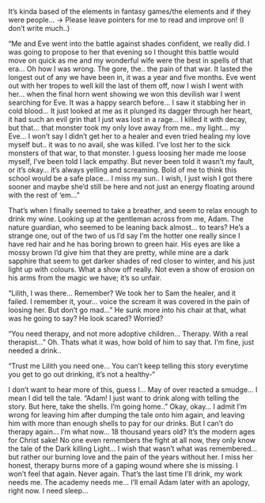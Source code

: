 It’s kinda based of the elements in fantasy games/the elements and if they were people… -> Please leave pointers for me to read and improve on! (I don’t write much..)


“Me and Eve went into the battle against shades confident, we really did. I was going to propose to her that evening so I thought this battle would move on quick as me and my wonderful wife were the best in spells of that era… Oh how I was wrong. The gore, the.. the pain of that war. It lasted the longest out of any we have been in, it was a year and five months. Eve went out with her tropes to well kill the last of them off, now I wish I went with her… when the final horn went showing we won this devilish war I went searching for Eve. It was a happy search before… I saw it stabbing her in cold blood… It just looked at me as it plunged its dagger through her heart, it had such an evil grin that I just was lost in a rage… I killed it with decay, but that… that monster took my only love away from me.. my light… my Eve… I won’t say I didn’t get her to a healer and even tried healing my love myself but.. it was to no avail, she was killed. I’ve lost her to the sick monsters of that war, to that monster. I guess loosing her made me loose myself, I’ve been told I lack empathy. But never been told it wasn’t my fault, or it’s okay… it’s always yelling and screaming. Bold of me to think this school would be a safe place… I miss my sun.. I wish, I just wish I got there sooner and maybe she’d still be here and not just an energy floating around with the rest of ‘em…” 

That’s when I finally seemed to take a breather, and seem to relax enough to drink my wine. Looking up at the gentleman across from me, Adam. The nature guardian, who seemed to be leaning back almost… to tears? He’s a strange one, out of the two of us I’d say I’m the hotter one really since I have red hair and he has boring brown to green hair. His eyes are like a mossy brown I’d give him that they are pretty, while mine are a dark sapphire that seem to get darker shades of red closer to winter, and his just light up with colours. What a show off really. Not even a show of erosion on his arms from the magic we have; it’s so unfair. 

“Lilith, I was there… Remember? We took her to Sam the healer, and it failed. I remember it, your… voice the scream it was covered in the pain of loosing her. But don’t go mad…” He sunk more into his chair at that, what was he going to say? He look scared? Worried? 

“You need therapy, and not more adoptive children… Therapy. With a real therapist…” Oh. Thats what it was, how bold of him to say that. I’m fine, just needed a drink.. 

“Trust me Lilith you need one… You can’t keep telling this story everytime you get to go out drinking, it’s not a healthy-“ 

I don’t want to hear more of this, guess I… May of over reacted a smudge… I mean I did tell the tale. “Adam! I just want to drink along with telling the story. But here, take the shells. I’m going home..” Okay, okay… I admit I’m wrong for leaving him after dumping the tale onto him again, and leaving him with more than enough shells to pay for our drinks. But I can’t do therapy again… I’m what now… 18 thousand years old? It’s the modern ages for Christ sake! No one even remembers the fight at all now, they only know the tale of the Dark killing Light… I wish that wasn’t what was remembered… but rather our burning love and the pain of the years without her. I miss her honest, therapy burns more of a gaping wound where she is missing. I won’t feel that again. Never again. That’s the last time I’ll drink, my work needs me. The academy needs me… I’ll email Adam later with an apology, right now. I need sleep…